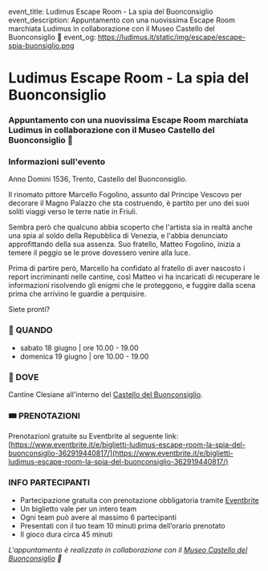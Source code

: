 event_title: Ludimus Escape Room - La spia del Buonconsiglio
event_description: Appuntamento con una nuovissima Escape Room marchiata Ludimus in collaborazione con il Museo Castello del Buonconsiglio 🏰
event_og: https://ludimus.it/static/img/escape/escape-spia-buonsiglio.png

# Ludimus Escape Room - La spia del Buonconsiglio

### Appuntamento con una nuovissima Escape Room marchiata Ludimus in collaborazione con il Museo Castello del Buonconsiglio 🏰

### Informazioni sull'evento

Anno Domini 1536, Trento, Castello del Buonconsiglio.

Il rinomato pittore Marcello Fogolino, assunto dal Principe Vescovo per decorare il Magno Palazzo che sta costruendo, è partito per uno dei suoi soliti viaggi verso le terre natie in Friuli.

Sembra però che qualcuno abbia scoperto che l'artista sia in realtà anche una spia al soldo della Repubblica di Venezia, e l'abbia denunciato approfittando della sua assenza. Suo fratello, Matteo Fogolino, inizia a temere il peggio se le prove dovessero venire alla luce.

Prima di partire però, Marcello ha confidato al fratello di aver nascosto i report incriminanti nelle cantine, così Matteo vi ha incaricati di recuperare le informazioni risolvendo gli enigmi che le proteggono, e fuggire dalla scena prima che arrivino le guardie a perquisire.

Siete pronti?

### 📅 QUANDO

- sabato 18 giugno | ore 10.00 - 19.00
- domenica 19 giugno | ore 10.00 - 19.00

### 🚩 DOVE

Cantine Clesiane all'interno del [Castello del Buonconsiglio](https://goo.gl/maps/WvE6B1QDJBub9gdaA).

### 🎟 PRENOTAZIONI

Prenotazioni gratuite su Eventbrite al seguente link: [https://www.eventbrite.it/e/biglietti-ludimus-escape-room-la-spia-del-buonconsiglio-362919440817/](https://www.eventbrite.it/e/biglietti-ludimus-escape-room-la-spia-del-buonconsiglio-362919440817/)

### INFO PARTECIPANTI

- Partecipazione gratuita con prenotazione obbligatoria tramite [Eventbrite](https://www.eventbrite.it/e/biglietti-ludimus-escape-room-la-spia-del-buonconsiglio-362919440817/)
- Un biglietto vale per un intero team
- Ogni team può avere al massimo 6 partecipanti
- Presentati con il tuo team 10 minuti prima dell’orario prenotato
- Il gioco dura circa 45 minuti

_L'appuntamento è realizzato in collaborazione con il [Museo Castello del Buonconsiglio](https://www.buonconsiglio.it/) 🏰_
